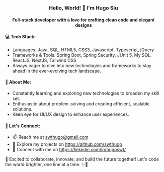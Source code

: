 <h3 align="center">Hello, World! 👋 I'm Hugo Siu </h3>
<h4 align="center">Full-stack developer with a love for crafting clean code and elegant designs</h4>

#### 💻 Tech Stack:
- Languages: Java, SQL, HTML5, CSS3, Javascript, Typescript, jQuery
- Frameworks & Tools: Spring Boot, Spring Security, JUnit 5, My SQL, ReactJS, NextJS, Tailwind CSS
- Always eager to dive into new technologies and frameworks to stay ahead in the ever-evolving tech landscape.

  
#### 🚀 About Me:
- Constantly learning and exploring new technologies to broaden my skill set.
- Enthusiastic about problem-solving and creating efficient, scalable solutions.
- Keen eye for UI/UX design to enhance user experiences.


#### 🌟 Let's Connect:
- 📫 Reach me at swthugo@gmail.com
- 🔗 Explore my projects on https://github.com/swthugo
- 💼 Connect with me on https://linkedin.com/in/hugoswt/

🌈 Excited to collaborate, innovate, and build the future together! Let's code the world brighter, one line at a time. ✨🚀



<!--
**swthugo/swthugo** is a ✨ _special_ ✨ repository because its `README.md` (this file) appears on your GitHub profile.

Here are some ideas to get you started:

- 🔭 I’m currently working on ...
- 🌱 I’m currently learning ...
- 👯 I’m looking to collaborate on ...
- 🤔 I’m looking for help with ...
- 💬 Ask me about ...
- 📫 How to reach me: ...
- 😄 Pronouns: ...
- ⚡ Fun fact: ...
-->
